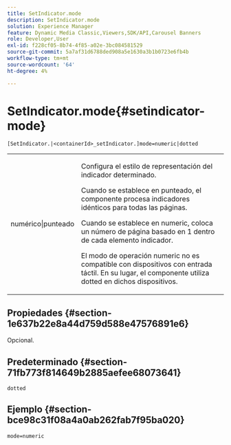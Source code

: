 ```yaml
---
title: SetIndicator.mode
description: SetIndicator.mode
solution: Experience Manager
feature: Dynamic Media Classic,Viewers,SDK/API,Carousel Banners
role: Developer,User
exl-id: f228cf05-8b74-4f85-a02e-3bc084581529
source-git-commit: 5a7af31d6788ded908a5e1630a3b1b0723e6fb4b
workflow-type: tm+mt
source-wordcount: '64'
ht-degree: 4%

---
```


# SetIndicator.mode{#setindicator-mode}

`[SetIndicator.|<containerId>_setIndicator.]mode=numeric|dotted`

<table id="table_0BEA0B5FFDF64E5594B534B2A87A6D88"> 
 <tbody> 
  <tr> 
   <td colname="col1"> <p> <span class="codeph"> numérico|punteado</span> </p> </td> 
   <td colname="col2"> <p> Configura el estilo de representación del indicador determinado. </p> <p>Cuando se establece en <span class="codeph"> </span> punteado, el componente procesa indicadores idénticos para todas las páginas. </p> <p>Cuando se establece en <span class="codeph"> numeric</span>, coloca un número de página basado en 1 dentro de cada elemento indicador. </p> <p>El modo de operación <span class="codeph"> numeric</span> no es compatible con dispositivos con entrada táctil. En su lugar, el componente utiliza <span class="codeph"> dotted</span> en dichos dispositivos. </p> </td> 
  </tr> 
 </tbody> 
</table>

## Propiedades {#section-1e637b22e8a44d759d588e47576891e6}

Opcional.

## Predeterminado {#section-71fb773f814649b2885aefee68073641}

`dotted`

## Ejemplo {#section-bce98c31f08a4a0ab262fab7f95ba020}

`mode=numeric`
